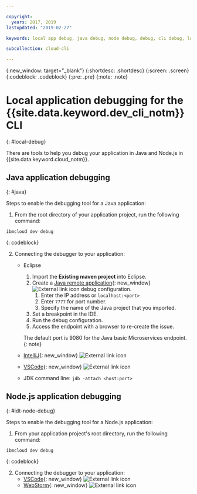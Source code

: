 ```yaml
---

copyright:
  years: 2017, 2019
lastupdated: "2019-02-27"

keywords: local app debug, java debug, node debug, debug, cli debug, local cli, ibmcloud dev, dev debug

subcollection: cloud-cli

---
```


{:new_window: target="_blank"}
{:shortdesc: .shortdesc}
{:screen: .screen}
{:codeblock: .codeblock}
{:pre: .pre}
{:note: .note}

# Local application debugging for the {{site.data.keyword.dev_cli_notm}} CLI
{: #local-debug}

There are tools to help you debug your application in Java and Node.js in {{site.data.keyword.cloud_notm}}.

## Java application debugging
{: #java}

Steps to enable the debugging tool for a Java application:

1. From the root directory of your application project, run the following command:

  ```
  ibmcloud dev debug
  ```
  {: codeblock}

2. Connecting the debugger to your application:

	* Eclipse
      1. Import the **Existing maven project** into Eclipse.
      2. Create a [Java remote application](http://help.eclipse.org/neon/index.jsp?topic=%2Forg.eclipse.jdt.doc.user%2Ftasks%2Ftask-remotejava_launch_config.htm){: new_window} ![External link icon](../../icons/launch-glyph.svg "External link icon") debug configuration.
      		1. Enter the IP address or `localhost:<port>`  
      		2. Enter `7777` for port number.
      		3. Specify the name of the Java project that you imported.
      6. Set a breakpoint in the IDE.
      7. Run the debug configuration.
      8. Access the endpoint with a browser to re-create the issue.  
	   
	   The default port is 9080 for the Java basic Microservices endpoint.
	   {: note}

	* [IntelliJ](https://www.jetbrains.com/help/idea/2016.3/run-debug-configuration-remote.html){: new_window} ![External link icon](../../icons/launch-glyph.svg "External link icon")
	* [VSCode](https://marketplace.visualstudio.com/items?itemName=donjayamanne.javadebugger){: new_window} ![External link icon](../../icons/launch-glyph.svg "External link icon")
	* JDK command line: `jdb -attach <host:port>`

## Node.js application debugging
{: #idt-node-debug}

Steps to enable the debugging tool for a Node.js application:

1. From your application project's root directory, run the following command:
  ```
  ibmcloud dev debug
  ```
  {: codeblock}

2. Connecting the debugger to your application:
	* [VSCode](https://blog.docker.com/2016/07/live-debugging-docker/){: new_window} ![External link icon](../../icons/launch-glyph.svg "External link icon")
	* [WebStorm](https://blog.alexseifert.com/2016/10/25/debugging-node-js-in-a-docker-container-with-webstorm/){: new_window} ![External link icon](../../icons/launch-glyph.svg "External link icon")


<!--
## Swift application debugging - content from mike tunnicliffe
{: #swift}

Steps to enable debug for a Swift application:  

1. On the App server (or system where the Swift application will execute), you should start the 'lldb server':
 - `lldb-server platform -->
<!-- listen <port number>`
2. On the App server, build the Kitura-based server application using the debug configuration:
 - `swift build debug`
3. On the App server, start the Kitura-based server application:
 - `./build/debug/Kitura-Starter`
4. On the client system (also known as the host system), start the 'lldb client':
 - `lldb`
5. Configure lldb client to connect to lldb-server:
 - `(lldb) platform select remote-linux`
 - `(lldb) platform connect connect://<ip address server>:<port number server>`
6. Execute commands to debug remote program:
 - `(lldb) process attach -->
<!--pid 3626`
-->
